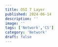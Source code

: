 ```yaml
---
title: OSI 7 Layer
published: 2024-06-14
description: ''
image: ''
tags: ['Network','CS']
category: 'Network'
draft: false 
---
```

